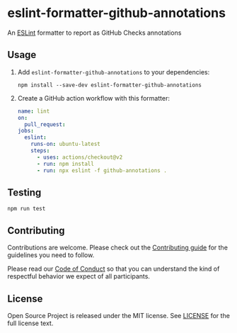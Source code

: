 # eslint-formatter-github-annotations

An [ESLint](https://eslint.org/) formatter to report as GitHub Checks annotations

## Usage

1. Add `eslint-formatter-github-annotations` to your dependencies:

   ```shell
   npm install --save-dev eslint-formatter-github-annotations
   ```

2. Create a GitHub action workflow with this formatter:

   ```yaml
   name: lint
   on:
     pull_request:
   jobs:
     eslint:
       runs-on: ubuntu-latest
       steps:
         - uses: actions/checkout@v2
         - run: npm install
         - run: npx eslint -f github-annotations .
   ```

## Testing

```shell
npm run test
```

## Contributing

Contributions are welcome. Please check out the [Contributing guide](CONTRIBUTING.md) for the guidelines you need to follow.

Please read our [Code of Conduct](CODE_OF_CONDUCT.md) so that you can understand the kind of respectful behavior we expect of all participants.

## License

Open Source Project is released under the MIT license. See [LICENSE](LICENSE) for the full license text.
